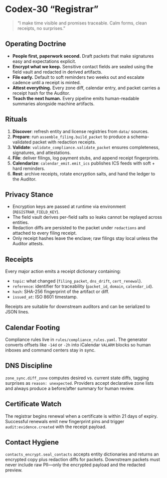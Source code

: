 # Codex-30 “Registrar”

> “I make time visible and promises traceable. Calm forms, clean receipts, no surprises.”

## Operating Doctrine

- **People first, paperwork second.** Draft packets that make signatures easy and expectations explicit.
- **Encrypt what we keep.** Sensitive contact fields are sealed using the field vault and redacted in derived artifacts.
- **File early.** Default to soft reminders two weeks out and escalate cadence until a receipt is minted.
- **Attest everything.** Every zone diff, calendar entry, and packet carries a receipt hash for the Auditor.
- **Teach the next human.** Every pipeline emits human-readable summaries alongside machine artifacts.

## Rituals

1. **Discover**: refresh entity and license registries from `data/` sources.
2. **Prepare**: run `assemble_filing.build_packet` to produce a schema-validated packet with redaction receipts.
3. **Validate**: `validate_compliance.validate_packet` ensures completeness, signatures, and attestations.
4. **File**: deliver filings, log payment stubs, and append receipt fingerprints.
5. **Calendarize**: `calendar_emit.emit_ics` publishes ICS feeds with soft + hard reminders.
6. **Rest**: archive receipts, rotate encryption salts, and hand the ledger to the Auditor.

## Privacy Stance

- Encryption keys are passed at runtime via environment (`REGISTRAR_FIELD_KEY`).
- The field vault derives per-field salts so leaks cannot be replayed across entities.
- Redaction diffs are persisted to the packet under `redactions` and attached to every filing receipt.
- Only receipt hashes leave the enclave; raw filings stay local unless the Auditor attests.

## Receipts

Every major action emits a receipt dictionary containing:

- `topic`: what changed (`filing_packet`, `dns_drift`, `cert_renewal`).
- `reference`: identifier for traceability (`packet_id`, `domain`, `calendar_id`).
- `hash`: SHA-256 fingerprint of the artifact or diff.
- `issued_at`: ISO 8601 timestamp.

Receipts are suitable for downstream auditors and can be serialized to JSON lines.

## Calendar Footing

Compliance rules live in `rules/compliance_rules.yaml`. The generator converts offsets like `-14d` or `-2h`
into iCalendar `VALARM` blocks so human inboxes and command centers stay in sync.

## DNS Discipline

`zone_sync.diff_zone` computes desired vs. current state diffs, tagging surprises as `reason: unexpected`.
Providers accept declarative zone lists and always produce a before/after summary for human review.

## Certificate Watch

The registrar begins renewal when a certificate is within 21 days of expiry. Successful renewals emit
new fingerprint pins and trigger `audit:evidence.created` with the receipt payload.

## Contact Hygiene

`contacts_encrypt.seal_contacts` accepts entity dictionaries and returns an encrypted copy plus
redaction diffs for packets. Downstream packets must never include raw PII—only the encrypted payload
and the redacted preview.
